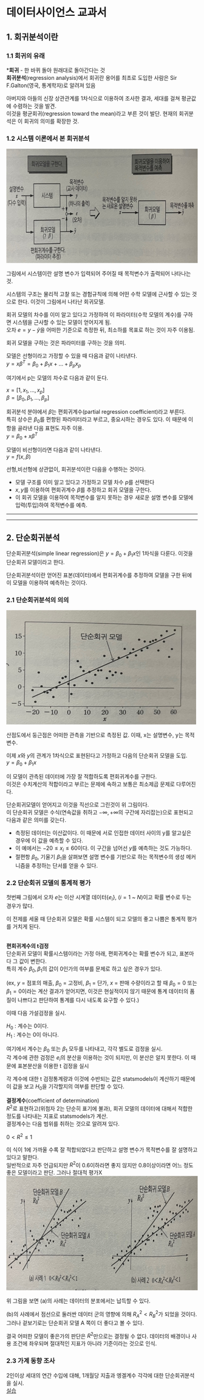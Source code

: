 # 데이터사이언스 교과서
## 1. 회귀분석이란
### 1.1 회귀의 유래
***회귀** - 한 바퀴 돌아 원래대로 돌아간다는 것  
**회귀분석**(regression analysis)에서 회귀란 용어를 최초로 도입한 사람은 Sir F.Galton(영국, 통계학자)로 알려져 있음  

아버지와 아들의 신장 상관관계를 1차식으로 이용하여 조사한 결과, 세대를 걸쳐 평균값에 수렴하는 것을 발견.  
이것을 평균회귀(regression toward the mean)라고 부른 것이 발단.
현재의 회귀분석은 이 회귀의 의미를 확장한 것.

### 1.2 시스템 이론에서 본 회귀분석
<img src='./images/1.jpg' width=800 height=300>

그림에서 시스템이란 설명 변수가 입력되어 주어질 때 목적변수가 출력되어 나타나는 것.

시스템의 구조는 물리적 고찰 또는 경험규칙에 의해 어떤 수학 모델에 근사할 수 있는 것으로 한다. 이것이 그림에서 나타난 회귀모델.

회귀 모델의 차수를 이미 알고 있다고 가정하여 이 파라미터(수학 모델의 계수)를 구하면 시스템을 근사할 수 있는 모델이 얻어지게 됨.  
오차 $e = y - \hat{y}$을 어떠한 기준으로 측정한 뒤, 최소하를 목표로 하는 것이 자주 이용됨.

회귀 모델을 구하는 것은 파라미터를 구하는 것을 의미.

모델은 선형이라고 가정할 수 있을 때 다음과 같이 나타낸다.  
$y = x\beta^T =\beta_0 + \beta_1x + ... + \beta_px_p$ 

여기에서 p는 모델의 차수로 다음과 같이 둔다.

$x = [ 1 , x_1, ... , x_p]$  
$\beta = [ \beta_0 , \beta_1, ... , \beta_p]$

회귀분석 분야에서 $\beta$는 편회귀계수(partial regression coefficient)라고 부른다.  
특히 상수은 $\beta_0$를 편향된 파라미터라고 부르고, 중요시하는 경우도 있다. 이 때문에 이 항을 골라낸 다음 표현도 자주 이용.  
$y = \beta_0 + x\beta^T$  

모델이 비선형이라면 다음과 같이 나타낸다.  
$y = f(x, \beta)$

선형,비선형에 상관없이, 회귀분석이란 다음을 수행하는 것이다.  

- 모델 구조를 이미 알고 있다고 가정하고 모델 차수 $p$를 선택한다
- $x, y$를 이용하여 편회귀계수 $\beta$를 추정하고 회귀 모델을 구한다.
- 이 회귀 모델을 이용하여 목적변수를 알지 못하는 경우 새로운 설명 변수를 모델에 입력(투입)하여 목적변수를 예측.

---
---

## 2. 단순회귀분석
단순회귀분석(simple linear regression)은 $y = \beta_0 + \beta_1x$인 1차식을 다룬다. 이것을 단순회귀 모델이라고 한다.

단순회귀분석이란 얻어진 표본(데이터)에서 편회귀계수를 추정하여 모델을 구한 뒤에 이 모델을 이용하여 예측하는 것이다.
### 2.1 단순회귀분석의 의의
<img src='./images/2.jpg' width=500 height=300>

산점도에서 둥근점은 어떠한 관측을 기반으로 측정된 값.
이때, x는 설명변수, y는 목적변수.

이제 $x$와 $y$의 관계가 1차식으로 표현된다고 가정하고 다음의 단순회귀 모델을 도입.  
$y = \beta_0 + \beta_1x$

이 모델이 관측된 데이터에 가장 잘 적합하도록 편회귀계수를 구한다.  
이것은 수치계산의 적합이라고 부르는 문제에 속하고 보통은 최소제곱 문제로 다루어진다.

단순회귀모델이 얻어지고 이것을 직선으로 그린것이 위 그림이다.  
이 단순회귀 모델은 수식(연속값을 취하고 $-\infty, +\infty$의 구간에 자리잡는)으로 표현되고 다음과 같은 의미를 갖는다.

- 측정된 데이터는 이산값이다. 이 때문에 서로 인접한 데이터 사이의 y를 알고싶은 경우에 이 값을 예측할 수 있다.
- 이 예에서는 $-20 \le x_i \le 60$이다. 이 구간을 넘어선 $y$를 예측하는 것도 가능하다.
- 절편항 $\beta_0$, 기울기 $\beta_1$을 살펴보면 설명 변수를 기반으로 하는 목적변수의 생성 메커니즘을 추정하는 단서를 얻을 수 있다.

### 2.2 단순회귀 모델의 통계적 평가
첫번째 그림에서 오차 $e$는 이산 시계열 데이터{$e_i$}, ($i = 1$ ~ $N$)이고 확률 변수로 두는 경우가 많다.

이 전제를 세울 때 단순회귀 모델은 확률 시스템이 되고 모델의 좋고 나쁨은 통계적 평가를 거치게 된다.
<br>
<br>

**편회귀계수의 t검정**  
단순회귀 모델이 확률시스템이라는 가정 아래, 편회귀계수는 확률 변수가 되고, 표본마다 그 값이 변한다.  
특히 계수 $\beta_0, \beta_1$의 값이 0인가의 여부를 문제로 하고 싶은 경우가 있다.

(ex, $y$ = 점포의 매출, $\beta_0$ = 고정비, $\beta_1$ = 단가, $x$ = 판매 수량이라고 할 때 $\beta_0 = 0$ 또는 $\beta_1 = 0$이라는 계산 결과가 얻어지면, 이것은 현실적이지 않기 때문에 통계 데이터의 품질이 나쁘다고 판단하여 통계를 다시 내도록 요구할 수 있다.)

이때 다음 가설검정을 실시.

$H_0$ : 계수는 0이다.  
$H_1$ : 계수는 0이 아니다.

여기에서 계수는 $\beta_0$ 또는 $\beta_1$ 모두를 나타내고, 각각 별도로 검정을 실시.  
각 계수에 관한 검정은 $e_i$의 분산을 이용하는 것이 되지만, 이 분산은 알지 못한다. 이 때문에 표본분산을 이용한 t 검정을 실시

각 계수에 대한 t 검정통계량과 이것에 수반되는 값은 statsmodels이 계산하기 때문에 이 값을 보고 $H_0$을 기각할지의 여부를 판단할 수 있다.

**결정계수**(coefficient of determination)  
$R^2$로 표현하고(위첨자 2는 단순히 표기에 불과), 회귀 모델의 데이터에 대해서 적합한 정도를 나타내는 지표로 statsmodels가 계산.  
결정계수는 다음 범위를 취하는 것으로 알려져 있다.

$0 < R^2 \le 1$

이 식이 1에 가까울 수록 잘 적합되었다고 판단하고 설명 변수가 목적변수를 잘 설명하고 있다고 말한다.  
일반적으로 자주 언급되지만 $R^2$이 0.6이하라면 좋지 않지만 0.8이상이라면 어느 정도 좋은 모델이라고 판단. 그러나 절대적 평가X
<img src='./images/3.jpg' width=800 height=300>

위 그림을 보면 (a)의 사례는 데이터의 분포에서는 납득할 수 있다.

(b)의 사례에서 점선으로 둘러싼 데이터 군의 영향에 의해 $R_A^2 < R_B^2$가 되었을 것이다. 그러나 겉보기로는 단순회귀 모델 A 쪽이 더 좋다고 볼 수 있다.

결국 어떠한 모델이 좋은가의 판단은 $R^2$만으로는 결정될 수 없다. 데이터의 배경이나 사용 조건에 좌우되며 절대적인 지표가 아니라 기준이라는 것으로 인식.

### 2.3 가계 동향 조사
2인이상 세대의 연간 수입에 대해, 1개월당 지출과 엥겔계수 각각에 대한 단순회귀분석을 실시.  
[실습]()